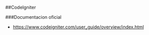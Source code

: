 ##CodeIgniter

###Documentacion oficial
- https://www.codeigniter.com/user_guide/overview/index.html